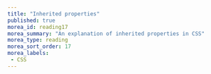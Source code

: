 ```yaml
---
title: "Inherited properties"
published: true
morea_id: reading17
morea_summary: "An explanation of inherited properties in CSS"
morea_type: reading
morea_sort_order: 17
morea_labels:
 - CSS
---
```



